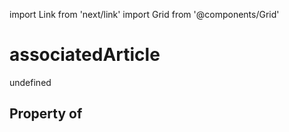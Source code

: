 import Link from 'next/link'
import Grid from '@components/Grid'

# associatedArticle

undefined

## Property of




